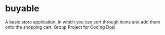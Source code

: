 # buyable
A basic store application, in which you can sort through items and add them onto the shopping cart. Group Project for Coding Dojo
